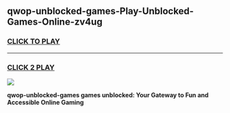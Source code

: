 
## qwop-unblocked-games-Play-Unblocked-Games-Online-zv4ug
<h3>
<a href="https://premium76.site?title=qwop-unblocked-games&ref=25A">CLICK TO PLAY</a></h3>
<hr>

<h3>
<a href="https://premium76.site?title=qwop-unblocked-games&ref=25A">CLICK 2 PLAY</a>
  
</h3>

<a href="https://premium76.site?title=qwop-unblocked-games&ref=25A"><img src="https://clearcache.store/games.png"></a>


**qwop-unblocked-games games unblocked: Your Gateway to Fun and Accessible Online Gaming**
